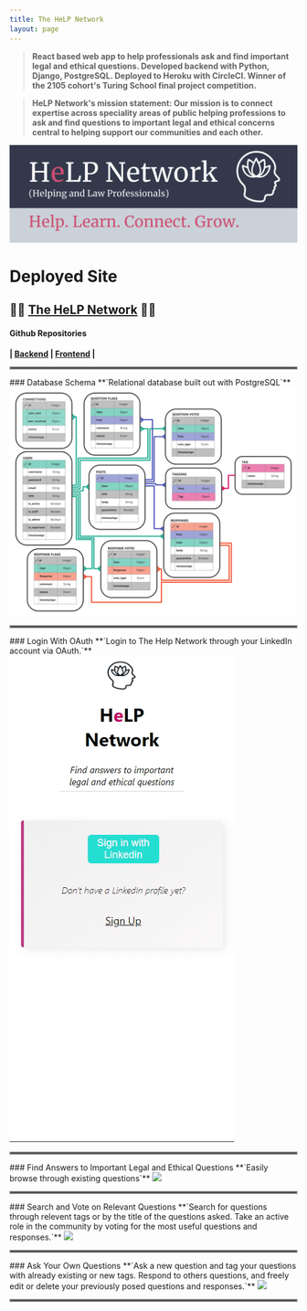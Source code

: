 ```yaml
---
title: The HeLP Network
layout: page
---
```


> **React based web app to help professionals ask and find important legal and ethical questions. Developed backend with Python, Django, PostgreSQL. Deployed to Heroku with CircleCI. Winner of the 2105 cohort's Turing School final project competition.**

> **HeLP Network's mission statement: Our mission is to connect expertise across speciality areas of public helping professions to ask and find questions to important legal and ethical concerns central to helping support our communities and each other.**

<img style="float: center;" src="/assets/images/HelpNetwork.png">

# Deployed Site <br>
## <b>👨🏾‍ <a href="http://mental-health-fe.herokuapp.com/">The HeLP Network</a> 👩🏼‍</b>

#### Github Repositories <br>
<b>| <a href="https://github.com/mental-health-org/mental_health_be">Backend</a> | <a href="https://github.com/mental-health-org/mental-health-fe">Frontend</a> | </b>

<hr style="border:2px solid grey">
### Database Schema
**`Relational database built out with PostgreSQL`**
<img src="/assets/images/help_network/schema.png">
	
<hr style="border:2px solid gray">
### Login With OAuth
**`Login to The Help Network through your LinkedIn account via OAuth.`**

<img src="/assets/images/help_network/help_network_login.gif">		

<hr style="border:2px solid gray">
### Find Answers to Important Legal and Ethical Questions
**`Easily browse through existing questions`**

<img src="/assets/images/help_network/help_network_scroll.gif">

<hr style="border:2px solid gray">
### Search and Vote on Relevant Questions
**`Search for questions through relevent tags or by the title of the questions asked. Take an active role in the community by voting for the most useful questions and responses.`**

<img src="/assets/images/help_network/help_network_search_upvote.gif">

<hr style="border:2px solid gray">
### Ask Your Own Questions
**`Ask a new question and tag your questions with already existing or new tags. Respond to others questions, and freely edit or delete your previously posed questions and responses.`**

<img src="/assets/images/help_network/help_network_ask.gif">
<hr style="border:2px solid gray">